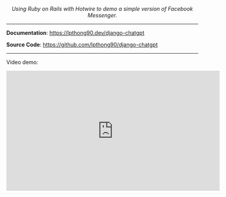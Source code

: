 <p align="center">
    <em>Using Ruby on Rails with Hotwire to demo a simple version of Facebook Messenger.</em>
</p>

---

**Documentation**: <a href="https://lpthong90.dev/django-chatgpt" target="_blank">https://lpthong90.dev/django-chatgpt</a>

**Source  Code**: <a href="https://github.com/lpthong90/django-chatgpt" target="_blank">https://github.com/lpthong90/django-chatgpt</a>

---

Video demo:

<iframe width="560" height="315" src="https://www.youtube.com/embed/aHzL0hrCc-o?si=wd869ETzx44F4H52" title="YouTube video player" frameborder="0" allow="accelerometer; autoplay; clipboard-write; encrypted-media; gyroscope; picture-in-picture; web-share" allowfullscreen></iframe>
